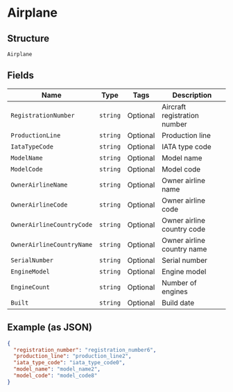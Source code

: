 
# Airplane

## Structure

`Airplane`

## Fields

| Name | Type | Tags | Description |
|  --- | --- | --- | --- |
| `RegistrationNumber` | `string` | Optional | Aircraft registration number |
| `ProductionLine` | `string` | Optional | Production line |
| `IataTypeCode` | `string` | Optional | IATA type code |
| `ModelName` | `string` | Optional | Model name |
| `ModelCode` | `string` | Optional | Model code |
| `OwnerAirlineName` | `string` | Optional | Owner airline name |
| `OwnerAirlineCode` | `string` | Optional | Owner airline code |
| `OwnerAirlineCountryCode` | `string` | Optional | Owner airline country code |
| `OwnerAirlineCountryName` | `string` | Optional | Owner airline country name |
| `SerialNumber` | `string` | Optional | Serial number |
| `EngineModel` | `string` | Optional | Engine model |
| `EngineCount` | `string` | Optional | Number of engines |
| `Built` | `string` | Optional | Build date |

## Example (as JSON)

```json
{
  "registration_number": "registration_number6",
  "production_line": "production_line2",
  "iata_type_code": "iata_type_code0",
  "model_name": "model_name2",
  "model_code": "model_code8"
}
```

